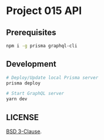 # Project 015 API

## Prerequisites

```bash
npm i -g prisma graphql-cli
```

## Development

```bash
# Deploy/Update local Prisma server
prisma deploy

# Start GraphQL server
yarn dev
```

## LICENSE 

[BSD 3-Clause](https://oss.ninja/bsd-3-clause?organization=EGOJUMP).